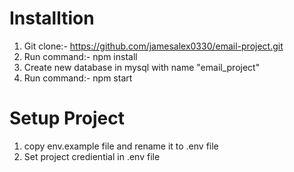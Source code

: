# Installtion

1. Git clone:- https://github.com/jamesalex0330/email-project.git
2. Run command:- npm install
3. Create new database in mysql with name "email_project"
3. Run command:- npm start


# Setup Project

1. copy env.example file and rename it to .env file
2. Set project crediential in .env file

